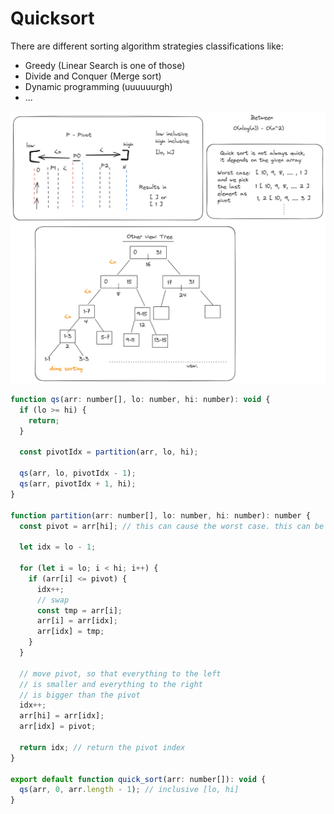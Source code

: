 # Quicksort

There are different sorting algorithm strategies classifications like:

- Greedy (Linear Search is one of those)
- Divide and Conquer (Merge sort)
- Dynamic programming (uuuuuurgh)
- ...

![alt text](./Quicksort.png)

```js
function qs(arr: number[], lo: number, hi: number): void {
  if (lo >= hi) {
    return;
  }

  const pivotIdx = partition(arr, lo, hi);

  qs(arr, lo, pivotIdx - 1);
  qs(arr, pivotIdx + 1, hi);
}

function partition(arr: number[], lo: number, hi: number): number {
  const pivot = arr[hi]; // this can cause the worst case. this can be chosen freely

  let idx = lo - 1;

  for (let i = lo; i < hi; i++) {
    if (arr[i] <= pivot) {
      idx++;
      // swap
      const tmp = arr[i];
      arr[i] = arr[idx];
      arr[idx] = tmp;
    }
  }

  // move pivot, so that everything to the left
  // is smaller and everything to the right
  // is bigger than the pivot
  idx++;
  arr[hi] = arr[idx];
  arr[idx] = pivot;

  return idx; // return the pivot index
}

export default function quick_sort(arr: number[]): void {
  qs(arr, 0, arr.length - 1); // inclusive [lo, hi]
}
```
